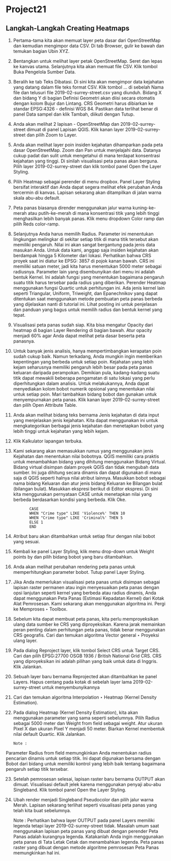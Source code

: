 # Project21
## Langkah-Langkah Creating Heatmaps 

1. Pertama-tama kita akan memuat layer peta dasar dari OpenStreetMap dan kemudian mengimpor data CSV. Di tab Browser, gulir ke bawah dan temukan bagian Ubin XYZ.

2. Bentangkan untuk melihat layer petak OpenStreetMap. Seret dan lepas ke kanvas utama. Selanjutnya kita akan memuat file CSV. Klik tombol Buka Pengelola Sumber Data.

3. Beralih ke tab Teks Dibatasi. Di sini kita akan mengimpor data kejahatan yang datang dalam file teks format CSV. Klik tombol … di sebelah Nama file dan telusuri file 2019-02-surrey-street.csv yang diunduh. Bidang X dan bidang Y di bagian Definisi Geometri akan diisi secara otomatis dengan kolom Bujur dan Lintang. CRS Geometri harus dibiarkan ke standar EPSG:4326 - definisi WGS 84. Pastikan data terlihat benar di panel Data sampel dan klik Tambah, diikuti dengan Tutup.

4. Anda akan melihat 2 lapisan - OpenStreetMap dan 2019-02-surrey-street dimuat di panel Lapisan QGIS. Klik kanan layer 2019-02-surrey-street dan pilih Zoom to Layer.

5. Anda akan melihat layer poin insiden kejahatan dihamparkan pada peta dasar OpenStreetMap. Zoom dan Pan untuk menjelajahi data. Datanya cukup padat dan sulit untuk mengetahui di mana terdapat konsentrasi kejahatan yang tinggi. Di sinilah visualisasi peta panas akan berguna. Pilih layer 2019-02-surrey-street dan klik tombol panel Open the Layer Styling.

6. Pilih Heatmap sebagai perender di menu dropbox. Panel Layer Styling bersifat interaktif dan Anda dapat segera melihat efek perubahan Anda tercermin di kanvas. Lapisan sekarang akan ditampilkan di jalan warna skala abu-abu default.

7. Peta panas biasanya dirender menggunakan jalur warna kuning-ke-merah atau putih-ke-merah di mana konsentrasi titik yang lebih tinggi menghasilkan lebih banyak panas. Klik menu dropdown Color ramp dan pilih Reds color-ramp.

8. Selanjutnya Anda harus memilih Radius. Parameter ini menentukan lingkungan melingkar di sekitar setiap titik di mana titik tersebut akan memiliki pengaruh. Nilai ini akan sangat bergantung pada jenis data masukan Anda. Untuk data kami, anggap saja insiden kejahatan akan berdampak hingga 5 Kilometer dari lokasi. Perhatikan bahwa CRS proyek saat ini diatur ke EPSG: 3857 di pojok kanan bawah. CRS ini memiliki satuan meter, jadi kita harus menentukan 5000 meter sebagai radiusnya. Parameter lain yang disembunyikan dari menu ini adalah bentuk Kernel. Ini adalah fungsi yang menentukan bagaimana pengaruh suatu titik harus tersebar pada radius yang diberikan. Perender Heatmap menggunakan fungsi Quartic untuk perhitungan ini. Ada jenis kernel lain seperti Triangular, Uniform, Triweight, dan Epanechnikov yang dapat ditentukan saat menggunakan metode pembuatan peta panas berbeda yang dijelaskan nanti di tutorial ini. Lihat posting ini untuk penjelasan dan panduan yang bagus untuk memilih radius dan bentuk kernel yang tepat.

9. Visualisasi peta panas sudah siap. Kita bisa mengatur Opacity dari heatmap di bagian Layer Rendering di bagian bawah. Atur opacity menjadi 60% agar Anda dapat melihat peta dasar beserta peta panasnya.

10. Untuk banyak jenis analisis, hanya mempertimbangkan kerapatan poin sudah cukup baik. Namun terkadang, Anda mungkin ingin memberikan kepentingan yang berbeda untuk setiap poin. Kejahatan yang lebih kejam seharusnya memiliki pengaruh lebih besar pada peta panas keluaran daripada perampokan. Demikian pula, kadang-kadang suatu titik dapat mewakili beberapa pengamatan di satu lokasi yang perlu diperhitungkan dalam analisis. Untuk melakukannya, Anda dapat menyediakan kolom bobot numerik opsional yang menentukan nilai untuk setiap poin. Mari tambahkan bidang bobot dan gunakan untuk menyempurnakan peta panas. Klik kanan layer 2019-02-surrey-street dan pilih Open Attribute Table.

11. Anda akan melihat bidang teks bernama Jenis kejahatan di data input yang menjelaskan jenis kejahatan. Kita dapat menggunakan ini untuk mengkategorikan berbagai jenis kejahatan dan menetapkan bobot yang lebih tinggi untuk kejahatan yang lebih kejam.

12. Klik Kalkulator lapangan terbuka.

13. Kami sekarang akan memasukkan rumus yang menggunakan jenis Kejahatan dan menentukan nilai bobotnya. QGIS memiliki cara praktis untuk menambahkan bidang yang dihitung menggunakan Bidang Virtual. Bidang virtual disimpan dalam proyek QGIS dan tidak mengubah data sumber. Ini juga dihitung secara dinamis dan dapat digunakan di mana saja di QGIS seperti halnya nilai atribut lainnya. Masukkan bobot sebagai nama bidang Keluaran dan atur jenis bidang Keluaran ke Bilangan bulat (bilangan bulat). Masukkan ekspresi berikut di Editor ekspresi. Di sini kita menggunakan pernyataan CASE untuk menetapkan nilai yang berbeda berdasarkan kondisi yang berbeda. Klik Oke.

               CASE
               WHEN "Crime type" LIKE 'Violence%' THEN 10
               WHEN "Crime type" LIKE 'Criminal%' THEN 5
               ELSE 1
               END

14. Atribut baru akan ditambahkan untuk setiap fitur dengan nilai bobot yang sesuai.

15. Kembali ke panel Layer Styling, klik menu drop-down untuk Weight points by dan pilih bidang bobot yang baru ditambahkan.

16. Anda akan melihat perubahan rendering peta panas untuk memperhitungkan parameter bobot. Tutup panel Layer Styling.

17. Jika Anda memerlukan visualisasi peta panas untuk disimpan sebagai lapisan raster permanen atau ingin menyesuaikan peta panas dengan opsi lanjutan seperti kernel yang berbeda atau radius dinamis, Anda dapat menggunakan Peta Panas (Estimasi Kepadatan Kernel) dari Kotak Alat Pemrosesan. Kami sekarang akan menggunakan algoritma ini. Pergi ke Memproses ‣ Toolbox.

18. Sebelum kita dapat membuat peta panas, kita perlu memproyeksikan ulang data sumber ke CRS yang diproyeksikan. Karena jarak memainkan peran penting dalam perhitungan peta panas, tidak benar menggunakan CRS geografis. Cari dan temukan algoritma Vector general ‣ Proyeksi ulang layer.

19. Pada dialog Reproject layer, klik tombol Select CRS untuk Target CRS. Cari dan pilih EPSG:27700 OSGB 1936 / British National Grid CRS. CRS yang diproyeksikan ini adalah pilihan yang baik untuk data di Inggris. Klik Jalankan.

20. Sebuah layer baru bernama Reprojected akan ditambahkan ke panel Layers. Hapus centang pada kotak di sebelah layer lama 2019-02-surrey-street untuk menyembunyikannya

21. Cari dan temukan algoritma Interpolation ‣ Heatmap (Kernel Density Estimation).

22. Pada dialog Heatmap (Kernel Density Estimation), kita akan menggunakan parameter yang sama seperti sebelumnya. Pilih Radius sebagai 5000 meter dan Weight from field sebagai weight. Atur ukuran Pixel X dan ukuran Pixel Y menjadi 50 meter. Biarkan Kernel membentuk nilai default Quartic. Klik Jalankan.

        Note :
Parameter Radius from field memungkinkan Anda menentukan radius pencarian dinamis untuk setiap titik. Ini dapat digunakan bersama dengan Bobot dari bidang untuk memiliki kontrol yang lebih baik tentang bagaimana pengaruh setiap titik tersebar.

23. Setelah pemrosesan selesai, lapisan raster baru bernama OUTPUT akan dimuat. Visualisasi default jelek karena menggunakan penyaji abu-abu Singleband. Klik tombol panel Open the Layer Styling.

24. Ubah render menjadi Singleband Pseudocolor dan pilih jalur warna Merah. Lapisan sekarang terlihat seperti visualisasi peta panas yang telah kita buat sebelumnya.

       Note :
Perhatikan bahwa layer OUTPUT pada panel Layers memiliki legenda tetapi layer 2019-02-surrey-street tidak. Masalah umum saat menggunakan lapisan peta panas yang dibuat dengan perender Peta Panas adalah kurangnya legenda. Katakanlah Anda ingin menggunakan peta panas di Tata Letak Cetak dan menambahkan legenda. Peta panas raster yang dibuat dengan metode algoritme pemrosesan Peta Panas memungkinkan hal ini.


